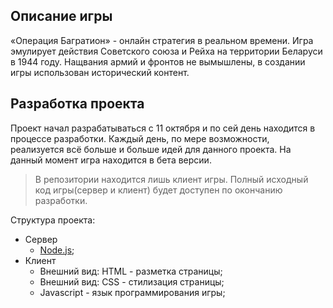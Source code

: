 ## Описание игры
«Операция Багратион» - онлайн стратегия в реальном времени. Игра эмулирует действия Советского союза и Рейха на территории Беларуси в 1944 году. Нащвания армий и фронтов не вымышлены, в создании игры использован исторический контент.  

## Разработка проекта
Проект начал разрабатываться с 11 октября и по сей день находится в процессе разработки. Каждый день, по мере возможности, реализуется всё больше и больше идей для данного проекта. На данный момент игра находится в бета версии.

> В репозитории находится лишь клиент игры. Полный исходный код игры(сервер и клиент) будет доступен по окончанию разработки.

Структура проекта:
- Сервер
  - [Node.js](https://nodejs.org/en/);
- Клиент
  - Внешний вид: HTML - разметка страницы;
  - Внешний вид: CSS - стилизация страницы;
  - Javascript - язык программирования игры;
